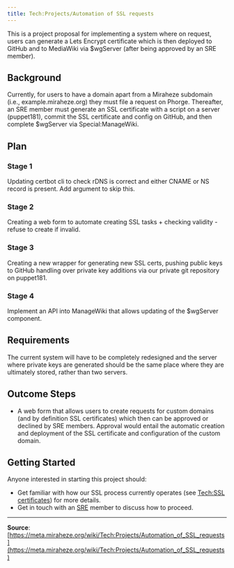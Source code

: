 ```yaml
---
title: Tech:Projects/Automation of SSL requests
---
```


This is a project proposal for implementing a system where on request, users can generate a Lets Encrypt certificate which is then deployed to GitHub and to MediaWiki via $wgServer (after being approved by an SRE member).

## Background 

Currently, for users to have a domain apart from a Miraheze subdomain (i.e., example.miraheze.org) they must file a request on Phorge. Thereafter, an SRE member must generate an SSL certificate with a script on a server (puppet181), commit the SSL certificate and config on GitHub, and then complete $wgServer via Special:ManageWiki.

## Plan 

### Stage 1 

Updating certbot cli to check rDNS is correct and either CNAME or NS record is present. Add argument to skip this.

### Stage 2 

Creating a web form to automate creating SSL tasks + checking validity - refuse to create if invalid.

### Stage 3 

Creating a new wrapper for generating new SSL certs, pushing public keys to GitHub handling over private key additions via our private git repository on puppet181.

### Stage 4 

Implement an API into ManageWiki that allows updating of the $wgServer component.

## Requirements 

The current system will have to be completely redesigned and the server where private keys are generated should be the same place where they are ultimately stored, rather than two servers.

## Outcome Steps 

* A web form that allows users to create requests for custom domains (and by definition SSL certificates) which then can be approved or declined by SRE members. Approval would entail the automatic creation and deployment of the SSL certificate and configuration of the custom domain.

## Getting Started 

Anyone interested in starting this project should:
* Get familiar with how our SSL process currently operates (see [Tech:SSL certificates](https://meta.miraheze.org/wiki/Tech:SSL_certificates)) for more details.
* Get in touch with an [SRE](https://meta.miraheze.org/wiki/Tech:Organisation#Team:_MediaWiki,_Site_Reliability_Engineering) member to discuss how to proceed.

----
**Source**: [https://meta.miraheze.org/wiki/Tech:Projects/Automation_of_SSL_requests](https://meta.miraheze.org/wiki/Tech:Projects/Automation_of_SSL_requests)